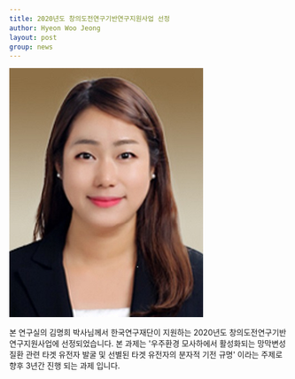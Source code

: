 ```yaml
---
title: 2020년도 창의도전연구기반연구지원사업 선정
author: Hyeon Woo Jeong
layout: post
group: news
---
```


 <img src="/static/img/members/DrKimProfile.jpeg" alt="MR5 2220 empty" class="img-responsive">

 본 연구실의 김명희 박사님께서 한국연구재단이 지원하는 2020년도 창의도전연구기반연구지원사업에 선정되었습니다. 본 과제는 '우주환경 모사하에서 활성화되는 망막변성질환 관련 타겟 유전자 발굴 및 선별된 타겟 유전자의 분자적 기전 규명' 이라는 주제로 향후 3년간 진행 되는 과제 입니다. 